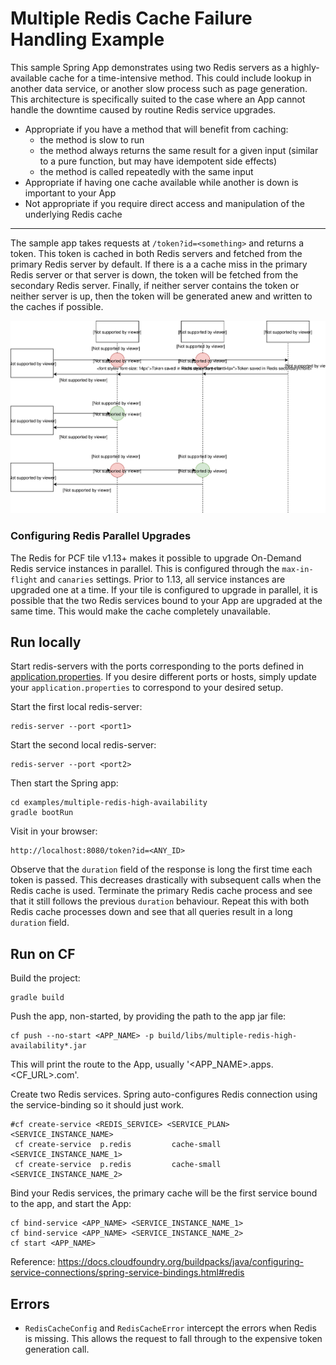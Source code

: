 # Multiple Redis Cache Failure Handling Example

This sample Spring App demonstrates using two Redis servers as a highly-available cache for a time-intensive method.
This could include lookup in another data service, or another slow process such as page generation. This architecture is specifically suited to the case where an App cannot handle the downtime caused by routine Redis service upgrades.

* Appropriate if you have a method that will benefit from caching:
  - the method is slow to run
  - the method always returns the same result for a given input (similar to a pure function, but may have idempotent side effects)
  - the method is called repeatedly with the same input
* Appropriate if having one cache available while another is down is important to your App
* Not appropriate if you require direct access and manipulation of the underlying Redis cache

---

The sample app takes requests at `/token?id=<something>` and returns a token.
This token is cached in both Redis servers and fetched from the primary Redis server by default.
If there is a a cache miss in the primary Redis server or that server is down, the token will be fetched from the secondary Redis server.
Finally, if neither server contains the token or neither server is up, then the token will be generated anew and written to the caches if possible.

![Process Diagram](/assets/multi-redis-diagram.svg "Process Diagram")


### Configuring Redis Parallel Upgrades
The Redis for PCF tile v1.13+ makes it possible to upgrade On-Demand Redis service instances in parallel. This is configured through the `max-in-flight` and `canaries` settings. Prior to 1.13, all service instances are upgraded one at a time. If your tile is configured to upgrade in parallel, it is possible that the two Redis services bound to your App are upgraded at the same time. This would make the cache completely unavailable.


## Run locally
Start redis-servers with the ports corresponding to the ports defined in [application.properties](src/main/resources/application.properties).
If you desire different ports or hosts, simply update your `application.properties` to correspond to your desired setup.

Start the first local redis-server:
```
redis-server --port <port1>
```

Start the second local redis-server:
```
redis-server --port <port2>
```
Then start the Spring app:
```
cd examples/multiple-redis-high-availability
gradle bootRun
```

Visit in your browser:
```
http://localhost:8080/token?id=<ANY_ID>
```
Observe that the `duration` field of the response is long the first time each token is passed.
This decreases drastically with subsequent calls when the Redis cache is used.
Terminate the primary Redis cache process and see that it still follows the previous `duration` behaviour.
Repeat this with both Redis cache processes down and see that all queries result in a long `duration` field.


## Run on CF
Build the project:
```
gradle build
```
Push the app, non-started, by providing the path to the app jar file:
```
cf push --no-start <APP_NAME> -p build/libs/multiple-redis-high-availability*.jar
```
This will print the route to the App, usually '<APP_NAME>.apps.<CF_URL>.com'.


Create two Redis services. Spring auto-configures Redis connection using the service-binding so it should just work.
```
#cf create-service <REDIS_SERVICE> <SERVICE_PLAN> <SERVICE_INSTANCE_NAME>
 cf create-service  p.redis         cache-small   <SERVICE_INSTANCE_NAME_1>
 cf create-service  p.redis         cache-small   <SERVICE_INSTANCE_NAME_2>
```

Bind your Redis services, the primary cache will be the first service bound to the app, and start the App:
```
cf bind-service <APP_NAME> <SERVICE_INSTANCE_NAME_1>
cf bind-service <APP_NAME> <SERVICE_INSTANCE_NAME_2>
cf start <APP_NAME>
```

Reference: https://docs.cloudfoundry.org/buildpacks/java/configuring-service-connections/spring-service-bindings.html#redis

## Errors
* `RedisCacheConfig` and `RedisCacheError` intercept the errors when Redis is missing. This allows the request to fall through to the expensive token generation call.
